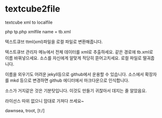 # textcube2file

textcube xml to localfile

php tp.php
xmlfile name = tb.xml

텍스트큐브 ttml(xml)파일을 로컬 파일로 변환해줍니다.

텍스트큐브 관리자 메뉴에서 전체 데이터를 xml로 추출하세요.
같은 경로에 tb.xml로 이름 바꿔넣으세요.
소스를 자신에게 알맞게 적당히 뜯어고치세요.
로컬 파일로 떨궈줍니다.

이름을 외우기도 어려운 jekyll등으로 github에서 운용할 수 있습니다.
소스에서 확장자를 mkd 등으로 변경하면 github 에디터에서 마크다운으로 인식합니다.

소스가 거지같은 것은 기분탓입니다. 이것도 만들기 귀찮아서 데지는 줄 알았음요.


라이선스 따위 없으니 맘대로 가져다 쓰세요~

dawnsea, troot, [t:/]
